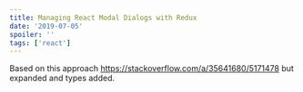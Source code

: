 ```yaml
---
title: Managing React Modal Dialogs with Redux
date: '2019-07-05'
spoiler: ''
tags: ['react']
---
```


Based on this approach https://stackoverflow.com/a/35641680/5171478
but expanded and types added.

